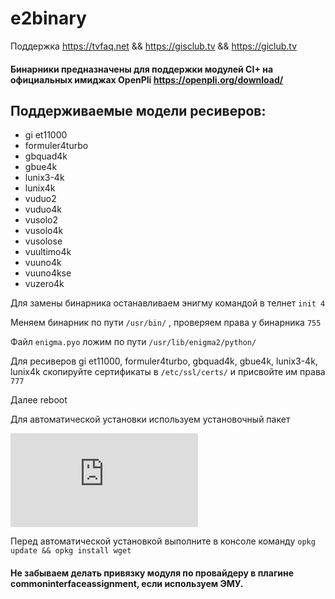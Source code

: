 # e2binary

Поддержка https://tvfaq.net && https://gisclub.tv && https://giclub.tv

#### Бинарники предназначены для поддержки модулей CI+ на официальных имиджах OpenPli https://openpli.org/download/ 

## Поддерживаемые модели ресиверов:

* gi et11000
* formuler4turbo
* gbquad4k
* gbue4k 
* lunix3-4k
* lunix4k
* vuduo2
* vuduo4k
* vusolo2
* vusolo4k
* vusolose
* vuultimo4k
* vuuno4k
* vuuno4kse
* vuzero4k

Для замены бинарника останавливаем энигму командой в телнет `init 4`

Меняем бинарник по пути `/usr/bin/` , проверяем права у бинарника `755`

Файл `enigma.pyo` ложим по пути `/usr/lib/enigma2/python/`

Для ресиверов gi et11000, formuler4turbo, gbquad4k, gbue4k, lunix3-4k, lunix4k
скопируйте сертификаты в `/etc/ssl/certs/` и присвойте им права `777`

Далее reboot

Для автоматической установки используем установочный пакет

![enigma2-plugin-systemplugins-ciplusinstall_1.8-r1-openpli_7.0-rel_7.1-rel_7.2-rel_8.0-rel.all.ipk](https://github.com/Ednaz/e2binary/raw/master/enigma2-plugin-systemplugins-ciplusinstall_1.8-r1-openpli_7.0-release_7.1-release_7.2-release_8.0-release_all.ipk)

Перед автоматической установкой выполните в консоле команду
`opkg update && opkg install wget`

#### Не забываем делать привязку модуля по провайдеру в плагине commoninterfaceassignment, если используем ЭМУ.
